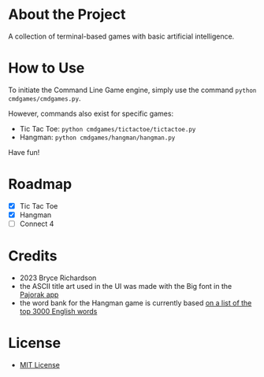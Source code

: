 # About the Project
A collection of terminal-based games with basic artificial intelligence.

# How to Use
To initiate the Command Line Game engine, simply use the command `python cmdgames/cmdgames.py`.

However, commands also exist for specific games:
- Tic Tac Toe: `python cmdgames/tictactoe/tictactoe.py`
- Hangman: `python cmdgames/hangman/hangman.py`

Have fun!

# Roadmap
- [x] Tic Tac Toe
- [x] Hangman
- [ ] Connect 4

# Credits
- 2023 Bryce Richardson
- the ASCII title art used in the UI was made with the Big font in the [Pajorak app](http://patorjk.com/software/taag/)
- the word bank for the Hangman game is currently based [on a list of the top 3000 English words](www.ef.edu/english-resources/english-vocabulary/top-3000-words/)

# License
- [MIT License](https://choosealicense.com/licenses/mit/)